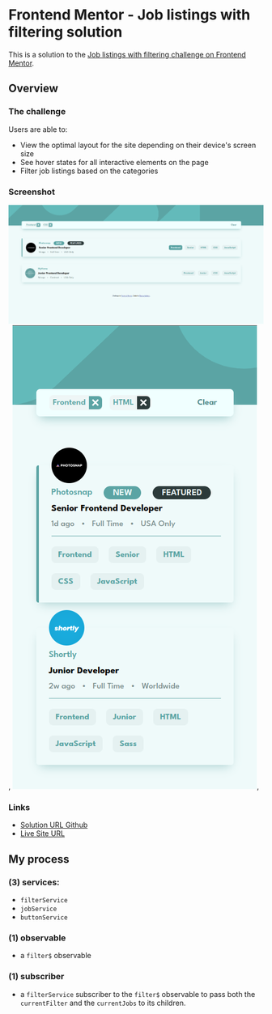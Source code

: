 # Frontend Mentor - Job listings with filtering solution

This is a solution to the [Job listings with filtering challenge on Frontend Mentor](https://www.frontendmentor.io/challenges/job-listings-with-filtering-ivstIPCt).

## Overview

### The challenge

Users are able to:

- View the optimal layout for the site depending on their device's screen size
- See hover states for all interactive elements on the page
- Filter job listings based on the categories

### Screenshot

![desktop with filters on ](./public/desktop-with-filter.png),
![mobile with filters on ](./public/mobile-with-filter.png),

### Links

- [Solution URL Github](https://github.com/Thanos-M11/angular-job-listing/tree/with-rxjs)
- [Live Site URL](https://thanos-m11.github.io/job-listing-typescript/)

## My process

### (3) services:

- `filterService`
- `jobService`
- `buttonService`

### (1) observable

- a `filter$` observable

### (1) subscriber

- a `filterService` subscriber to the `filter$` observable to pass both the `currentFilter` and the `currentJobs` to its children.
